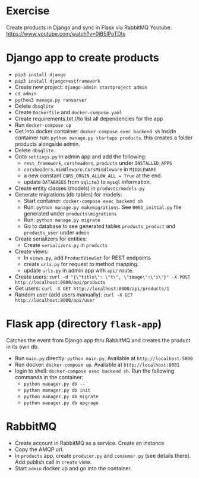 # Exercise
Create products in Django and sync in Flask via RabbitMQ
Youtube: https://www.youtube.com/watch?v=0iB5IPoTDts


# Django app to create products
- `pip3 install django`
- `pip3 install djangorestframework`
- Create new project: `django-admin startproject admin`
- `cd admin`
- `python3 manage.py runserver`
- Delete `dbsqlite`
- Create `Dockerfile` and `docker-compose.yaml`
- Create requirements.txt //to list all dependencies for the app
- Run `docker-compose up`
- Get into docker container: `docker-compose exec backend sh`
Inside container run: `python manage.py startapp products`. this creates a folder
products alongside admin.
- Delete `dbsqlite`.
- Goto `settings.py` in admin app and add the following:
    - `rest_framework`, `corsheaders`, `products` under `INSTALLED_APPS`
    - `corsheaders.middleware.CorsMiddleware` in `MIDDLEWARE`
    - a new constant `CORS_ORGIN_ALLOW_ALL = True` at the end.
    - update `DATABASES` from `sqlite3` to `mysql` information.
- Create entity classes (models) in `products/models.py`
- Generate migrations (db tables) for models:
    - Start container: `docker-compose exec backend sh`
    - Run: `python manage.py makemigrations`. See `0001_initial.py` file generated under `products\migrations`
    - Run: `python manage.py migrate`
    - Go to database to see generated tables `products_product` and `products_user` under `admin`
- Create serializers for entities:
    - Create `serializers.py` in `products`
- Create views:
    - In `views.py`, add `ProductViewSet` for REST endpoints
    - create `urls.py` for request to method mapping.
    - update `urls.py` in admin app with `api/` route.
- Create users: `curl -d "{\"title\": \"t\", \"image\":\"i\"}" -X POST http://localhost:8000/api/products`
- Get users: `curl -X GET http://localhost:8000/api/products/1`
- Random user (add users manually): `curl -X GET http://localhost:8000/api/user`

# Flask app (directory `flask-app`)
Catches the event from Django app thru RabbitMQ and creates the product in its own db.
- Run `main.py` directly: `python main.py`. Available at `http://localhost:5000`
- Run docker: `docker-compose up`. Available at `http://localhost:8001`
- login to shell: `docker-compose exec backend sh`. Run the following commands in the container:
    - `python manager.py db --`
    - `python manager.py db init`
    - `python manager.py db migrate`
    - `python manager.py db upgrage`
    
# RabbitMQ
- Create account in RabbitMQ as a service. Create an instance
- Copy the AMQP url.
- In `products` app, create `producer.py` and `consumer.py` (see details there). Add publish call in `create` view.
- Start `admin` docker up and go into the container.
